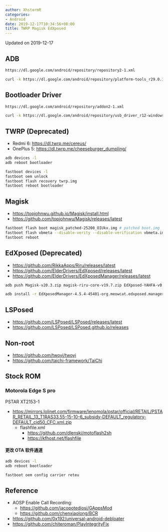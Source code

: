 ```yaml
---
author: XhstormR
categories:
- Android
date: 2019-12-17T10:34:56+08:00
title: TWRP Magisk EdXposed
---
```


<!--more-->

Updated on 2019-12-17

>

## ADB
```bash
https://dl.google.com/android/repository/repository2-1.xml

curl -k https://dl.google.com/android/repository/platform-tools_r29.0.1-windows.zip | busybox unzip -
```

## Bootloader Driver
```bash
https://dl.google.com/android/repository/addon2-1.xml

curl -k https://dl.google.com/android/repository/usb_driver_r12-windows.zip | busybox unzip -
```

## TWRP (Deprecated)
* Redmi 6: https://dl.twrp.me/cereus/
* OnePlus 5: https://dl.twrp.me/cheeseburger_dumpling/

```bash
adb devices -l
adb reboot bootloader

fastboot devices -l
fastboot oem unlock
fastboot flash recovery twrp.img
fastboot reboot bootloader
```

## Magisk
* https://topjohnwu.github.io/Magisk/install.html
* https://github.com/topjohnwu/Magisk/releases/latest

```bash
fastboot flash boot magisk_patched-25200_OIUkx.img # patched boot.img
fastboot flash vbmeta --disable-verity --disable-verification vbmeta.img
fastboot reboot
```

## EdXposed (Deprecated)
* https://github.com/RikkaApps/Riru/releases/latest
* https://github.com/ElderDrivers/EdXposed/releases/latest
* https://github.com/ElderDrivers/EdXposedManager/releases/latest

```bash
adb push Magisk-v20.3.zip magisk-riru-core-v19.7.zip EdXposed-YAHFA-v0.4.6.1.4510.zip /sdcard/Download/

adb install -r EdXposedManager-4.5.4-45401-org.meowcat.edxposed.manager-release.apk
```

## LSPosed
* https://github.com/LSPosed/LSPosed/releases/latest
* https://github.com/LSPosed/LSPosed.github.io/releases

## Non-root
* https://github.com/twoyi/twoyi
* https://github.com/taichi-framework/TaiChi


## Stock ROM

### Motorola Edge S pro
PSTAR XT2153-1

* https://mirrors.lolinet.com/firmware/lenomola/pstar/official/RETAIL/PSTAR_RETAIL_13_T1RAS33.55-15-10-6_subsidy-DEFAULT_regulatory-DEFAULT_cid50_CFC.xml.zip
    * flashfile.xml
        * https://github.com/dlenski/motoflash2sh
        * https://kfhost.net/flashfile

#### 更改 OTA 软件通道

```bash
adb devices -l
adb reboot bootloader

fastboot oem config carrier reteu
```

## Reference
* AOSP Enable Call Recording:
    * https://github.com/jacopotediosi/GAppsMod
    * https://github.com/chenxiaolong/BCR
* https://github.com/0x192/universal-android-debloater
* https://github.com/chiteroman/PlayIntegrityFix
